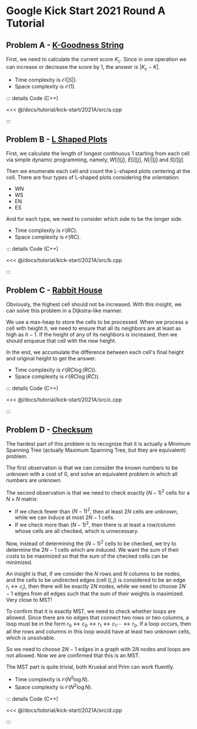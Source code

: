 # Google Kick Start 2021 Round A Tutorial

## Problem A - [K-Goodness String](https://codingcompetitions.withgoogle.com/kickstart/round/0000000000436140/000000000068cca3)

First, we need to calculate the current score $K_c$. Since in one operation we can increase or decrease the score by $1$, the answer is $|K_c-K|$.

- Time complexity is $\mathcal{O}(|S|)$.
- Space complexity is $\mathcal{O}(1)$.

::: details Code (C++)

<<< @/docs/tutorial/kick-start/2021A/src/a.cpp

:::

## Problem B - [L Shaped Plots](https://codingcompetitions.withgoogle.com/kickstart/round/0000000000436140/000000000068c509)

First, we calculate the length of longest continuous $1$ starting from each cell via simple dynamic programming, namely, $W[i][j]$, $E[i][j]$, $N[i][j]$ and $S[i][j]$.

Then we enumerate each cell and count the L-shaped plots centering at the cell. There are four types of L-shaped plots considering the orientation:

- WN
- WS
- EN
- ES

And for each type, we need to consider which side to be the longer side.

- Time complexity is $\mathcal{O}(RC)$.
- Space complexity is $\mathcal{O}(RC)$.

::: details Code (C++)

<<< @/docs/tutorial/kick-start/2021A/src/b.cpp

:::

## Problem C - [Rabbit House](https://codingcompetitions.withgoogle.com/kickstart/round/0000000000436140/000000000068cb14)

Obviously, the highest cell should not be increased. With this insight, we can solve this problem in a Dijkstra-like manner.

We use a max-heap to store the cells to be processed. When we process a cell with height $h$, we need to ensure that all its neighbors are at least as high as $h-1$. If the height of any of its neighbors is increased, then we should enqueue that cell with the new height.

In the end, we accumulate the difference between each cell's final height and original height to get the answer.

- Time complexity is $\mathcal{O}(RC\log(RC))$.
- Space complexity is $\mathcal{O}(RC\log(RC))$.

::: details Code (C++)

<<< @/docs/tutorial/kick-start/2021A/src/c.cpp

:::

## Problem D - [Checksum](https://codingcompetitions.withgoogle.com/kickstart/round/0000000000436140/000000000068c2c3)

The hardest part of this problem is to recognize that it is actually a Minimum Spanning Tree (actually Maximum Spanning Tree, but they are equivalent) problem.

The first observation is that we can consider the known numbers to be unknown with a cost of $0$, and solve an equivalent problem in which all numbers are unknown.

The second observation is that we need to check exactly $(N-1)^2$ cells for a $N\times N$ matrix:

- If we check fewer than $(N-1)^2$, then at least $2N$ cells are unknown, while we can induce at most $2N-1$ cells.
- If we check more than $(N-1)^2$, then there is at least a row/column whose cells are all checked, which is unnecessary.

Now, instead of determining the $(N-1)^2$ cells to be checked, we try to determine the $2N-1$ cells which are induced. We want the sum of their costs to be maximized so that the sum of the checked cells can be minimized.

An insight is that, if we consider the $N$ rows and $N$ columns to be nodes, and the cells to be undirected edges (cell $(i,j)$ is considered to be an edge $r_i\leftrightarrow c_j$), then there will be exactly $2N$ nodes, while we need to choose $2N-1$ edges from all edges such that the sum of their weights is maximized. Very close to MST!

To confirm that it is exactly MST, we need to check whether loops are allowed. Since there are no edges that connect two rows or two columns, a loop must be in the form $r_0\leftrightarrow c_0\leftrightarrow r_1\leftrightarrow c_1\cdots\leftrightarrow r_0$. If a loop occurs, then all the rows and columns in this loop would have at least two unknown cells, which is unsolvable.

So we need to choose $2N-1$ edges in a graph with $2N$ nodes and loops are not allowed. Now we are confirmed that this is an MST.

The MST part is quite trivial, both Kruskal and Prim can work fluently.

- Time complexity is $\mathcal{O}(N^2\log N)$.
- Space complexity is $\mathcal{O}(N^2\log N)$.
 
::: details Code (C++)

<<< @/docs/tutorial/kick-start/2021A/src/d.cpp

:::

<Utterances />